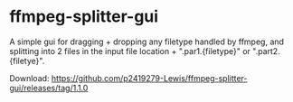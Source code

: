 # ffmpeg-splitter-gui
A simple gui for dragging + dropping any filetype handled by ffmpeg, and splitting into 2 files in the input file location + ".par1.{filetype}" or ".part2.{filetye}".

Download: https://github.com/p2419279-Lewis/ffmpeg-splitter-gui/releases/tag/1.1.0
